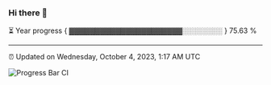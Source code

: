 ### Hi there 👋

⏳ Year progress { ▓▓▓▓▓▓▓▓▓▓▓▓▓▓▓▓▓▓▓▓▓▓░░░░░░░░ } 75.63 %

---

⏰ Updated on Wednesday, October 4, 2023, 1:17 AM UTC

![Progress Bar CI](https://github.com/arthurbuhl/arthurbuhl/workflows/Progress%20Bar%20CI/badge.svg)
